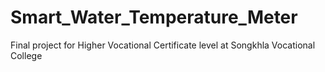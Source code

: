 # Smart_Water_Temperature_Meter
Final project for Higher Vocational Certificate level at Songkhla Vocational College
